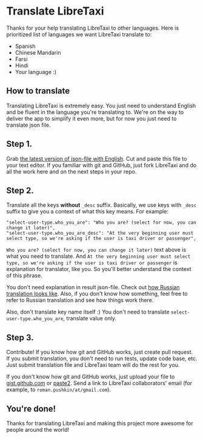 # Translate LibreTaxi

Thanks for your help translating LibreTaxi to other languages. Here is prioritized list of languages we want LibreTaxi translate to:

* Spanish
* Chinese Mandarin
* Farsi
* Hindi
* Your language :)

## How to translate

Translating LibreTaxi is extremely easy. You just need to understand English and be fluent in the language you're translating to. We're on the way to deliver the app to simplify it even more, but for now you just need to translate json file.

## Step 1.

Grab [the latest version of json-file with English](../locales/en.json). Cut and paste this file to your text editor. If you familiar with git and GitHub, just fork LibreTaxi and do all the work here and on the next steps in your repo.

## Step 2.

Translate all the keys **without** `_desc` suffix. Basically, we use keys with `_desc` suffix to give you a context of what this key means. For example:

```
"select-user-type.who_you_are": "Who you are? (select for now, you can change it later)",
"select-user-type.who_you_are_desc": "At the very beginning user must select type, so we're asking if the user is taxi driver or passenger",
```

`Who you are? (select for now, you can change it later)` text above is what you need to translate. And `At the very beginning user must select type, so we're asking if the user is taxi driver or passenger` is explanation for translator, like you. So you'll better understand the context of this phrase.

You don't need explanation in result json-file. Check out [how Russian translation looks like](../locales/ru.json). Also, if you don't know how something, feel free to refer to Russian translation and see how things work there.

Also, don't translate key name itself :) You don't need to translate `select-user-type.who_you_are`, translate value only.

## Step 3.

Contribute! If you know how git and GitHub works, just create pull request. If you submit translation, you don't need to run tests, update code base, etc. Just submit translation file and LibreTaxi team will do the rest for you.

If you don't know how git and GitHub works, just upload your file to [gist.github.com](http://gist.github.com) or [paste2](https://paste2.org/). Send a link to LibreTaxi collaborators' email (for example, to `roman.pushkin/at/gmail.com`).

## You're done!

Thanks for translating LibreTaxi and making this project more awesome for people around the world!
